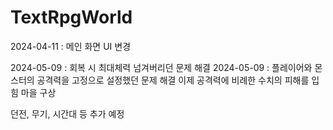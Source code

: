 # TextRpgWorld

2024-04-11 : 메인 화면 UI 변경

2024-05-09 : 회복 시 최대체력 넘겨버리던 문제 해결
2024-05-09 : 플레이어와 몬스터의 공격력을 고정으로 설정했던 문제 해결 이제 공격력에 비례한 수치의 피해를 입힘
마을 구상

던전, 무기, 시간대 등 추가 예정

